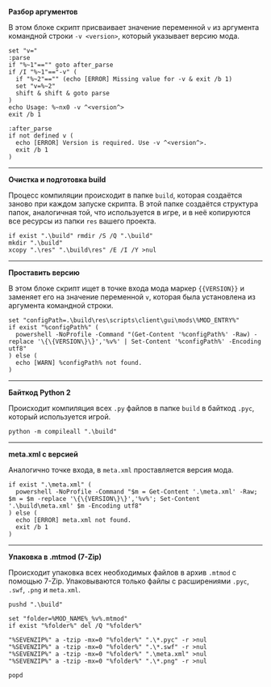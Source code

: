 **Разбор аргументов**

В этом блоке скрипт присваивает значение переменной `v` из аргумента командной строки `-v <version>`, который указывает версию мода.

```bat:line-numbers=10
set "v="
:parse
if "%~1"=="" goto after_parse
if /I "%~1"=="-v" (
  if "%~2"=="" (echo [ERROR] Missing value for -v & exit /b 1)
  set "v=%~2"
  shift & shift & goto parse
)
echo Usage: %~nx0 -v ^<version^>
exit /b 1

:after_parse
if not defined v (
  echo [ERROR] Version is required. Use -v ^<version^>.
  exit /b 1
)
```

---
**Очистка и подготовка build**

Процесс компиляции происходит в папке `build`, которая создаётся заново при каждом запуске скрипта. В этой папке создаётся структура папок, аналогичная той, что используется в игре, и в неё копируются все ресурсы из папки `res` вашего проекта.

```bat:line-numbers=28
if exist ".\build" rmdir /S /Q ".\build"
mkdir ".\build"
xcopy ".\res" ".\build\res" /E /I /Y >nul
```

---
**Проставить версию**

В этом блоке скрипт ищет в точке входа мода маркер <span v-pre>`{{VERSION}}`</span> и заменяет его на значение переменной `v`, которая была установлена из аргумента командной строки.

```bat:line-numbers=33
set "configPath=.\build\res\scripts\client\gui\mods\%MOD_ENTRY%"
if exist "%configPath%" (
  powershell -NoProfile -Command "(Get-Content '%configPath%' -Raw) -replace '\{\{VERSION\}\}','%v%' | Set-Content '%configPath%' -Encoding utf8"
) else (
  echo [WARN] %configPath% not found.
)
```

---
**Байткод Python 2**

Происходит компиляция всех `.py` файлов в папке `build` в байткод `.pyc`, который используется игрой.

```bat:line-numbers=41
python -m compileall ".\build"
```

---
**meta.xml с версией**

Аналогично точке входа, в `meta.xml` проставляется версия мода.

```bat:line-numbers=44
if exist ".\meta.xml" (
  powershell -NoProfile -Command "$m = Get-Content '.\meta.xml' -Raw; $m = $m -replace '\{\{VERSION\}\}','%v%'; Set-Content '.\build\meta.xml' $m -Encoding utf8"
) else (
  echo [ERROR] meta.xml not found.
  exit /b 1
)
```

---
**Упаковка в .mtmod (7-Zip)**

Происходит упаковка всех необходимых файлов в архив `.mtmod` с помощью 7-Zip. Упаковываются только файлы с расширениями `.pyc`, `.swf`, `.png` и `meta.xml`.

```bat:line-numbers=52
pushd ".\build"

set "folder=%MOD_NAME%_%v%.mtmod"
if exist "%folder%" del /Q "%folder%"

"%SEVENZIP%" a -tzip -mx=0 "%folder%" ".\*.pyc" -r >nul
"%SEVENZIP%" a -tzip -mx=0 "%folder%" ".\*.swf" -r >nul
"%SEVENZIP%" a -tzip -mx=0 "%folder%" ".\meta.xml" >nul
"%SEVENZIP%" a -tzip -mx=0 "%folder%" ".\*.png" -r >nul

popd
```
